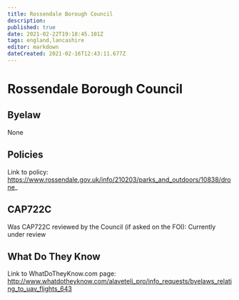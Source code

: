 ```yaml
---
title: Rossendale Borough Council
description: 
published: true
date: 2021-02-22T19:18:45.101Z
tags: england,lancashire
editor: markdown
dateCreated: 2021-02-16T12:43:11.677Z
---
```


# Rossendale Borough Council


## Byelaw
None

## Policies
Link to policy:
https://www.rossendale.gov.uk/info/210203/parks_and_outdoors/10838/drone_

## CAP722C

Was CAP722C reviewed by the Council (if asked on the FOI): Currently under review

## What Do They Know

Link to WhatDoTheyKnow.com page:
http://www.whatdotheyknow.com/alaveteli_pro/info_requests/byelaws_relating_to_uav_flights_643

